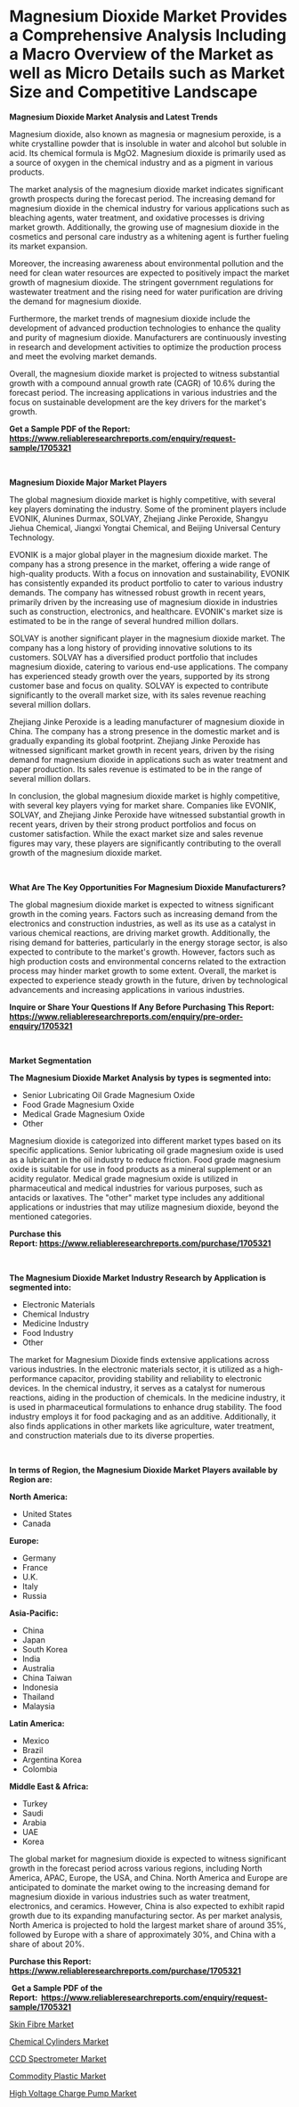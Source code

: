 <p><h1>Magnesium Dioxide Market Provides a Comprehensive Analysis Including a Macro Overview of the Market as well as Micro Details such as Market Size and Competitive Landscape</h1></p><p><strong>Magnesium Dioxide Market Analysis and Latest Trends</strong></p>
<p><p>Magnesium dioxide, also known as magnesia or magnesium peroxide, is a white crystalline powder that is insoluble in water and alcohol but soluble in acid. Its chemical formula is MgO2. Magnesium dioxide is primarily used as a source of oxygen in the chemical industry and as a pigment in various products.</p><p>The market analysis of the magnesium dioxide market indicates significant growth prospects during the forecast period. The increasing demand for magnesium dioxide in the chemical industry for various applications such as bleaching agents, water treatment, and oxidative processes is driving market growth. Additionally, the growing use of magnesium dioxide in the cosmetics and personal care industry as a whitening agent is further fueling its market expansion.</p><p>Moreover, the increasing awareness about environmental pollution and the need for clean water resources are expected to positively impact the market growth of magnesium dioxide. The stringent government regulations for wastewater treatment and the rising need for water purification are driving the demand for magnesium dioxide.</p><p>Furthermore, the market trends of magnesium dioxide include the development of advanced production technologies to enhance the quality and purity of magnesium dioxide. Manufacturers are continuously investing in research and development activities to optimize the production process and meet the evolving market demands.</p><p>Overall, the magnesium dioxide market is projected to witness substantial growth with a compound annual growth rate (CAGR) of 10.6% during the forecast period. The increasing applications in various industries and the focus on sustainable development are the key drivers for the market's growth.</p></p>
<p><strong>Get a Sample PDF of the Report:&nbsp; <a href="https://www.reliableresearchreports.com/enquiry/request-sample/1705321">https://www.reliableresearchreports.com/enquiry/request-sample/1705321</a></strong></p>
<p>&nbsp;</p>
<p><strong>Magnesium Dioxide Major Market Players</strong></p>
<p><p>The global magnesium dioxide market is highly competitive, with several key players dominating the industry. Some of the prominent players include EVONIK, Alunines Durmax, SOLVAY, Zhejiang Jinke Peroxide, Shangyu Jiehua Chemical, Jiangxi Yongtai Chemical, and Beijing Universal Century Technology.</p><p>EVONIK is a major global player in the magnesium dioxide market. The company has a strong presence in the market, offering a wide range of high-quality products. With a focus on innovation and sustainability, EVONIK has consistently expanded its product portfolio to cater to various industry demands. The company has witnessed robust growth in recent years, primarily driven by the increasing use of magnesium dioxide in industries such as construction, electronics, and healthcare. EVONIK's market size is estimated to be in the range of several hundred million dollars.</p><p>SOLVAY is another significant player in the magnesium dioxide market. The company has a long history of providing innovative solutions to its customers. SOLVAY has a diversified product portfolio that includes magnesium dioxide, catering to various end-use applications. The company has experienced steady growth over the years, supported by its strong customer base and focus on quality. SOLVAY is expected to contribute significantly to the overall market size, with its sales revenue reaching several million dollars.</p><p>Zhejiang Jinke Peroxide is a leading manufacturer of magnesium dioxide in China. The company has a strong presence in the domestic market and is gradually expanding its global footprint. Zhejiang Jinke Peroxide has witnessed significant market growth in recent years, driven by the rising demand for magnesium dioxide in applications such as water treatment and paper production. Its sales revenue is estimated to be in the range of several million dollars.</p><p>In conclusion, the global magnesium dioxide market is highly competitive, with several key players vying for market share. Companies like EVONIK, SOLVAY, and Zhejiang Jinke Peroxide have witnessed substantial growth in recent years, driven by their strong product portfolios and focus on customer satisfaction. While the exact market size and sales revenue figures may vary, these players are significantly contributing to the overall growth of the magnesium dioxide market.</p></p>
<p>&nbsp;</p>
<p><strong>What Are The Key Opportunities For Magnesium Dioxide Manufacturers?</strong></p>
<p><p>The global magnesium dioxide market is expected to witness significant growth in the coming years. Factors such as increasing demand from the electronics and construction industries, as well as its use as a catalyst in various chemical reactions, are driving market growth. Additionally, the rising demand for batteries, particularly in the energy storage sector, is also expected to contribute to the market's growth. However, factors such as high production costs and environmental concerns related to the extraction process may hinder market growth to some extent. Overall, the market is expected to experience steady growth in the future, driven by technological advancements and increasing applications in various industries.</p></p>
<p><strong>Inquire or Share Your Questions If Any Before Purchasing This Report: <a href="https://www.reliableresearchreports.com/enquiry/pre-order-enquiry/1705321">https://www.reliableresearchreports.com/enquiry/pre-order-enquiry/1705321</a></strong></p>
<p>&nbsp;</p>
<p><strong>Market Segmentation</strong></p>
<p><strong>The Magnesium Dioxide Market Analysis by types is segmented into:</strong></p>
<p><ul><li>Senior Lubricating Oil Grade Magnesium Oxide</li><li>Food Grade Magnesium Oxide</li><li>Medical Grade Magnesium Oxide</li><li>Other</li></ul></p>
<p><p>Magnesium dioxide is categorized into different market types based on its specific applications. Senior lubricating oil grade magnesium oxide is used as a lubricant in the oil industry to reduce friction. Food grade magnesium oxide is suitable for use in food products as a mineral supplement or an acidity regulator. Medical grade magnesium oxide is utilized in pharmaceutical and medical industries for various purposes, such as antacids or laxatives. The "other" market type includes any additional applications or industries that may utilize magnesium dioxide, beyond the mentioned categories.</p></p>
<p><strong>Purchase this Report:&nbsp;<a href="https://www.reliableresearchreports.com/purchase/1705321">https://www.reliableresearchreports.com/purchase/1705321</a></strong></p>
<p>&nbsp;</p>
<p><strong>The Magnesium Dioxide Market Industry Research by Application is segmented into:</strong></p>
<p><ul><li>Electronic Materials</li><li>Chemical Industry</li><li>Medicine Industry</li><li>Food Industry</li><li>Other</li></ul></p>
<p><p>The market for Magnesium Dioxide finds extensive applications across various industries. In the electronic materials sector, it is utilized as a high-performance capacitor, providing stability and reliability to electronic devices. In the chemical industry, it serves as a catalyst for numerous reactions, aiding in the production of chemicals. In the medicine industry, it is used in pharmaceutical formulations to enhance drug stability. The food industry employs it for food packaging and as an additive. Additionally, it also finds applications in other markets like agriculture, water treatment, and construction materials due to its diverse properties.</p></p>
<p>&nbsp;</p>
<p><strong>In terms of Region, the Magnesium Dioxide Market Players available by Region are:</strong></p>
<p>
    <p> <strong> North America: </strong>
        <ul>
            <li>United States</li>
            <li>Canada</li>
        </ul>
        </p> 
    <p> <strong> Europe: </strong>
        <ul>
            <li>Germany</li>
            <li>France</li>
            <li>U.K.</li>
            <li>Italy</li>
            <li>Russia</li>
        </ul>
        </p> 
    <p> <strong> Asia-Pacific: </strong>
        <ul>
            <li>China</li>
            <li>Japan</li>
            <li>South Korea</li>
            <li>India</li>
            <li>Australia</li>
            <li>China Taiwan</li>
            <li>Indonesia</li>
            <li>Thailand</li>
            <li>Malaysia</li>
        </ul>
        </p> 
    <p> <strong> Latin America: </strong>
        <ul>
            <li>Mexico</li>
            <li>Brazil</li>
            <li>Argentina Korea</li>
            <li>Colombia</li>
        </ul>
        </p> 
    <p> <strong> Middle East & Africa: </strong>
        <ul>
            <li>Turkey</li>
            <li>Saudi</li>
            <li>Arabia</li>
            <li>UAE</li>
            <li>Korea</li>
        </ul>
    </p>
    </p>
<p><p>The global market for magnesium dioxide is expected to witness significant growth in the forecast period across various regions, including North America, APAC, Europe, the USA, and China. North America and Europe are anticipated to dominate the market owing to the increasing demand for magnesium dioxide in various industries such as water treatment, electronics, and ceramics. However, China is also expected to exhibit rapid growth due to its expanding manufacturing sector. As per market analysis, North America is projected to hold the largest market share of around 35%, followed by Europe with a share of approximately 30%, and China with a share of about 20%.</p></p>
<p><strong>Purchase this Report: <a href="https://www.reliableresearchreports.com/purchase/1705321">https://www.reliableresearchreports.com/purchase/1705321</a></strong></p>
<p>&nbsp;<strong>Get a Sample PDF of the Report:&nbsp;&nbsp;<a href="https://www.reliableresearchreports.com/enquiry/request-sample/1705321">https://www.reliableresearchreports.com/enquiry/request-sample/1705321</a></strong></p>
<p><strong></strong></p>
<p><p><a href="https://github.com/kuntayevaz/Market-Research-Report-List-1/blob/main/skin-fibre-market.md">Skin Fibre Market</a></p><p><a href="https://medium.com/@edenkrajcik/chemical-cylinders-market-comprehensive-assessment-by-type-application-and-geography-652f1cfcd1af">Chemical Cylinders Market</a></p><p><a href="https://medium.com/@jasperkuhic2023/analyzing-ccd-spectrometer-market-global-industry-perspective-and-forecast-2023-to-2030-3d76b28dfeef">CCD Spectrometer Market</a></p><p><a href="https://github.com/Krish2023na/Market-Research-Report-List-1/blob/main/commodity-plastic-market.md">Commodity Plastic Market</a></p><p><a href="https://medium.com/@jazminjones30/high-voltage-charge-pump-nbsp-market-focuses-on-market-share-size-and-projected-forecast-till-2030-b6afbb15a94a">High Voltage Charge Pump Market</a></p></p>